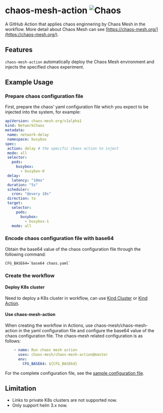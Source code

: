 # chaos-mesh-action ![Chaos](https://github.com/chaos-mesh/chaos-mesh-action/workflows/Chaos/badge.svg)

A GitHub Action that applies chaos enginnering by Chaos Mesh in the workflow. More detail about Chaos Mesh can see [https://chaos-mesh.org/](https://chaos-mesh.org/).

## Features

`chaos-mesh-action` automatically deploy the Chaos Mesh environment and injects the specified chaos experiment.

## Example Usage

### Prepare chaos configuration file

First, prepare the chaos’ yaml configuration file which you expect to be injected into the system, for example:

```yaml
apiVersion: chaos-mesh.org/v1alpha1
kind: NetworkChaos
metadata:
 name: network-delay
 namespace: busybox
spec:
 action: delay # the specific chaos action to inject
 mode: all
 selector:
   pods:
     busybox:
       - busybox-0
 delay:
   latency: "10ms"
 duration: "5s"
 scheduler:
   cron: "@every 10s"
 direction: to
 target:
   selector:
     pods:
       busybox:
         - busybox-1
   mode: all
```

### Encode chaos configuration file with base64

Obtain the base64 value of the chaos configuration file through the following command:

```shell
CFG_BASE64=`base64 chaos.yaml`
```

### Create the workflow

#### Deploy K8s cluster

Need to deploy a K8s cluster in workflow, can use [Kind Cluster](https://github.com/marketplace/actions/kind-cluster) or [Kind Action](https://github.com/marketplace/actions/kind-kubernetes-in-docker-action).

#### Use chaos-mesh-action

When creating the workflow in Actions, use chaos-mesh/chaos-mesh-action in the yaml configuration file and configure the base64 value of the chaos configuration file. The chaos-mesh related configuration is as follows:

```yaml
    - name: Run chaos mesh action
      uses: chaos-mesh/chaos-mesh-action@master
      env:
        CFG_BASE64: ${CFG_BASE64}
```

For the complete configuration file, see the [sample configuration file](https://github.com/chaos-mesh/chaos-mesh-action/blob/master/.github/workflows/chaos.yml).

## Limitation

- Links to private K8s clusters are not supported now.
- Only support helm 3.x now.
